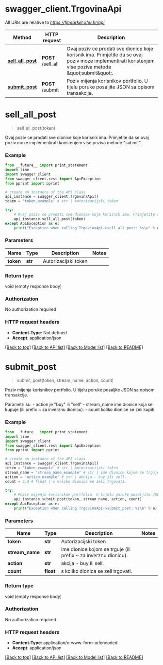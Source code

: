 # swagger_client.TrgovinaApi

All URIs are relative to *https://fitmarket.xfer.hr/api*

Method | HTTP request | Description
------------- | ------------- | -------------
[**sell_all_post**](TrgovinaApi.md#sell_all_post) | **POST** /sell_all | Ovaj poziv ce prodati sve dionice koje korisnik ima. Primjetite da se ovaj poziv moze implementirati koristenjem vise poziva metode \&quot;submit\&quot;.
[**submit_post**](TrgovinaApi.md#submit_post) | **POST** /submit | Poziv mijenja korisnikov portfolio. U tijelu poruke posaljite JSON sa opisom transakcije.


# **sell_all_post**
> sell_all_post(token)

Ovaj poziv ce prodati sve dionice koje korisnik ima. Primjetite da se ovaj poziv moze implementirati koristenjem vise poziva metode \"submit\".

### Example 
```python
from __future__ import print_statement
import time
import swagger_client
from swagger_client.rest import ApiException
from pprint import pprint

# create an instance of the API class
api_instance = swagger_client.TrgovinaApi()
token = 'token_example' # str | Autorizacijski token

try: 
    # Ovaj poziv ce prodati sve dionice koje korisnik ima. Primjetite da se ovaj poziv moze implementirati koristenjem vise poziva metode \"submit\".
    api_instance.sell_all_post(token)
except ApiException as e:
    print("Exception when calling TrgovinaApi->sell_all_post: %s\n" % e)
```

### Parameters

Name | Type | Description  | Notes
------------- | ------------- | ------------- | -------------
 **token** | **str**| Autorizacijski token | 

### Return type

void (empty response body)

### Authorization

No authorization required

### HTTP request headers

 - **Content-Type**: Not defined
 - **Accept**: application/json

[[Back to top]](#) [[Back to API list]](../README.md#documentation-for-api-endpoints) [[Back to Model list]](../README.md#documentation-for-models) [[Back to README]](../README.md)

# **submit_post**
> submit_post(token, stream_name, action, count)

Poziv mijenja korisnikov portfolio. U tijelu poruke posaljite JSON sa opisom transakcije.

Parametri su: - action je \"buy\" ili \"sell\" - stream_name ime dionice koja se kupuje (ili prefix ~ za inverznu dionicu). - count koliko dionice se zeli kupiti. 

### Example 
```python
from __future__ import print_statement
import time
import swagger_client
from swagger_client.rest import ApiException
from pprint import pprint

# create an instance of the API class
api_instance = swagger_client.TrgovinaApi()
token = 'token_example' # str | Autorizacijski token
stream_name = 'stream_name_example' # str | ime dionice kojom se trguje (ili prefix ~ za inverznu dionicu).
action = 'action_example' # str | akcija - buy ili sell.
count = 3.4 # float | s koliko dionica se zeli trgovati.

try: 
    # Poziv mijenja korisnikov portfolio. U tijelu poruke posaljite JSON sa opisom transakcije.
    api_instance.submit_post(token, stream_name, action, count)
except ApiException as e:
    print("Exception when calling TrgovinaApi->submit_post: %s\n" % e)
```

### Parameters

Name | Type | Description  | Notes
------------- | ------------- | ------------- | -------------
 **token** | **str**| Autorizacijski token | 
 **stream_name** | **str**| ime dionice kojom se trguje (ili prefix ~ za inverznu dionicu). | 
 **action** | **str**| akcija - buy ili sell. | 
 **count** | **float**| s koliko dionica se zeli trgovati. | 

### Return type

void (empty response body)

### Authorization

No authorization required

### HTTP request headers

 - **Content-Type**: application/x-www-form-urlencoded
 - **Accept**: application/json

[[Back to top]](#) [[Back to API list]](../README.md#documentation-for-api-endpoints) [[Back to Model list]](../README.md#documentation-for-models) [[Back to README]](../README.md)

